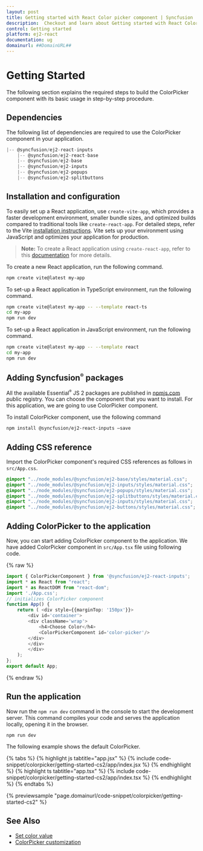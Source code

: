 ```yaml
---
layout: post
title: Getting started with React Color picker component | Syncfusion
description:  Checkout and learn about Getting started with React Color picker component of Syncfusion Essential JS 2 and more details.
control: Getting started 
platform: ej2-react
documentation: ug
domainurl: ##DomainURL##
---
```


# Getting Started

The following section explains the required steps to build the ColorPicker component with its basic usage in step-by-step procedure.

## Dependencies

The following list of dependencies are required to use the ColorPicker component in your application.

```javascript
|-- @syncfusion/ej2-react-inputs
    |-- @syncfusion/ej2-react-base
    |-- @syncfusion/ej2-base
    |-- @syncfusion/ej2-inputs
    |-- @syncfusion/ej2-popups
    |-- @syncfusion/ej2-splitbuttons
```

## Installation and configuration

To easily set up a React application, use `create-vite-app`, which provides a faster development environment, smaller bundle sizes, and optimized builds compared to traditional tools like `create-react-app`. For detailed steps, refer to the Vite [installation instructions](https://vitejs.dev/guide/). Vite sets up your environment using JavaScript and optimizes your application for production.

> **Note:**  To create a React application using `create-react-app`, refer to this [documentation](https://ej2.syncfusion.com/react/documentation/getting-started/create-app) for more details.

To create a new React application, run the following command.

```bash
npm create vite@latest my-app
```
To set-up a React application in TypeScript environment, run the following command.

```bash
npm create vite@latest my-app -- --template react-ts
cd my-app
npm run dev
```
To set-up a React application in JavaScript environment, run the following command.

```bash
npm create vite@latest my-app -- --template react
cd my-app
npm run dev
```


## Adding Syncfusion<sup style="font-size:70%">&reg;</sup> packages

All the available Essential<sup style="font-size:70%">&reg;</sup> JS 2 packages are published in [npmjs.com](https://www.npmjs.com/~syncfusionorg) public registry.
You can choose the component that you want to install. For this application, we are going to use ColorPicker component.

To install ColorPicker component, use the following command

```bash
npm install @syncfusion/ej2-react-inputs –save
```


## Adding CSS reference

Import the ColorPicker component's required CSS references as follows in `src/App.css`.

```css
@import "../node_modules/@syncfusion/ej2-base/styles/material.css";
@import "../node_modules/@syncfusion/ej2-inputs/styles/material.css";
@import "../node_modules/@syncfusion/ej2-popups/styles/material.css";
@import "../node_modules/@syncfusion/ej2-splitbuttons/styles/material.css";
@import "../node_modules/@syncfusion/ej2-inputs/styles/material.css";
@import "../node_modules/@syncfusion/ej2-buttons/styles/material.css";
```

## Adding ColorPicker to the application

Now, you can start adding ColorPicker component to the application. We have added ColorPicker component in `src/App.tsx` file using following code.

{% raw %}
```ts
import { ColorPickerComponent } from '@syncfusion/ej2-react-inputs';
import * as React from "react";
import * as ReactDOM from "react-dom";
import './App.css';
// initializes ColorPicker component
function App() {
    return ( <div style={{marginTop: '150px'}}>
        <div id='container'>
        <div className='wrap'>
            <h4>Choose Color</h4>
            <ColorPickerComponent id='color-picker'/>
        </div>
        </div>
        </div>
    );
};
export default App;
```
{% endraw %}

## Run the application

Now run the `npm run dev` command in the console to start the development server. This command compiles your code and serves the application locally, opening it in the browser.

```
npm run dev
```

The following example shows the default ColorPicker.

{% tabs %}
{% highlight js tabtitle="app.jsx" %}
{% include code-snippet/colorpicker/getting-started-cs2/app/index.jsx %}
{% endhighlight %}
{% highlight ts tabtitle="app.tsx" %}
{% include code-snippet/colorpicker/getting-started-cs2/app/index.tsx %}
{% endhighlight %}
{% endtabs %}

 {% previewsample "page.domainurl/code-snippet/colorpicker/getting-started-cs2" %}

## See Also

* [Set color value](./mode-and-value#color-value)
* [ColorPicker customization](./how-to/customize-colorpicker)